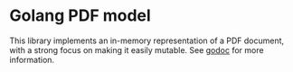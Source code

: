 # Golang PDF model

This library implements an in-memory representation of a PDF document, with a strong focus on making it easily mutable.
See [godoc](http://godoc.org/github.com/benoitkugler/pdf/model) for more information.

